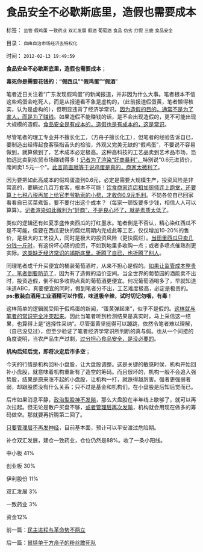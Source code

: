 # 食品安全不必歇斯底里，造假也需要成本

标签： `监管` `假鸡蛋` `一致药业` `双汇发展` `假酒` `葡萄酒` `食品` `伪劣` `打假` `三鹿` `食品安全` 

目录： `自由自治市场经济去特权化`

时间： `2012-02-13 19:49:59`

**食品安全不必歇斯底里，造假也需要成本**；

**毒死你是需要花钱的**；**“假西瓜”“假鸡蛋”“假酒**”

笔者近日关注着“广东发现假鸡蛋”的新闻报道，并非因为什么大事。笔者根本不信这些鸡蛋会吃死人，而是从报道看不象是虚构的，（此前报道假蛋黄，笔者懒得核实，认为是虚构的），但明显违背了经济学常识。[因为造假的目的，通常不是为了害人，而是为了赚钱](../../../2011/6/17/食品安全事故是工业事故，三聚氰胺有冤案.md)。如果造假不能赚钱的话，是不会出现造假的，更不可能出现大规模的造假。[食品安全是有成本的，造假也是有成本的，这是常识](../../../2011/6/18/食品安全有成本，不可以无限索求.md)。

尽管笔者的理工专业并不擅长化工，（方舟子擅长化工），但笔者的经验告诉自已，要制造出经得起食客筷指舌头的检验，外观又完美无缺的“假鸡蛋”，不要说不容易做到，就算做到了，艺术成本必定极高。这种高科技的工艺品卖到艺术品市场，恐怕远比卖到农贸市场赚钱得多！[记者为了渲染“奸商暴利”，](../../../2011/6/16/食品安全应量力而为，安全是有成本的.md)特别说“0.6元进货价，席间卖1.5元一个”。[此言简直就等于说鸡蛋是真的，商家太微利了](../../../2011/6/12/工业化初期普遍地歇斯底里食品安全.md)。

因为要把如此高成本的假鸡蛋造到0.6元，必定是需要大规模生产，投资风险是非常高的，要瞒过几百万食客，根本不可能！[饮食商家连店租加厨师连上跑堂，还要算上七税八税再加上给官老爷勒索的小费，才收你0.9元毛利](../../../2011/6/17/资本家是最可爱的蠢驴，是消费者最忠实的朋友.md)。不妨各位自已回家看看自已买菜煮饭，要不要付出这个成本？（每家一顿饭要多少钱，相信人人可以算算）。[记者渲染如此微利为“奸商”，不是良心坏了，就是素质太低了](../../../2011/6/18/食品安全无端恐慌是社会最大危机.md)。

类似的逻辑还有如夏季盛传卖西瓜的打红墨水。笔者倒是不否认，精心染红西瓜不是不可能，但要在西瓜更快的腐烂周期内完成此等工艺，仅仅增加10-20%的售价，是极大的工艺投入，同时是极大的投资风险（更快腐烂）。[当田里西瓜只卖几分钱一斤时](../../../2011/4/26/菜篮子悲剧只因市场干预.md)，有这份坏心肠的投资，不如到地里多收购一点；或者多喷点催熟剂更实际。[这类缺乏经济常识的竭斯底里，折腾了自已，也折腾了别人](../../../2011/6/10/汤姆叔叔竭斯底里的小屋和丛林.md)。

同理笔者成千升买便宜的桶装葡萄酒时，从来不担心是假的。[如果让监管成本整贵了，笔者倒要防范了](../../../2011/6/10/极度恐慌!水，空气，可口可乐……有毒？.md)，因为有了造假的溢价空间。当全世界的葡萄园的酒能卖不出时，投资造假，倒不如多收购点真的葡萄酒更便宜。何况葡萄酒喝多了，早就知道味道ABC，真要便宜的同时，假到笔者分不出，工艺难度极高，必定是极贵的。**ps:散装白酒用工业酒精可以作假，味道极辛辣，试时切记勿咽，有毒**！

这样简单的逻辑就受阻于假鸡蛋的新闻，“蛋黄弹起来”，似乎不是假的。[这样就与笔者的常识完全冲突起来](../../../2011/6/9/极度恐慌：监管让食品越来越不安全.md)。因此当笔者听到检测结果是真实时，马上采信这一结果，也算得上是“选择性采纳”。尽管蛋黄坚挺得可以蹦跳，依然令笔者难以理解，（自已没见过），但至少验证了笔者经济学常识所判断的真与假。也从一个间接的角度说明，当农产品生产过剩，[过分担心食品安全，是没必要的](../../../2011/6/13/食品安全道德化的竭斯底里.md)。

**机构后知后觉，即将决定后市多空**；

今天的行情是机构回补小盘股，让大盘股调整。这是关键的敏感时侯，机构开始回补小盘股，就意味着机构重新有了造空的筹码。而且很坏的，机构一般不会追入强势股，结果是原来涨不起的小盘股，让机构一打，就跌得越厉害。强者更强弱者弱，却跟股质没有什么关系；只不过是基金和机构们，在小盘股是后知后觉而已。

后市如果消息平静，[政治型股神不发飚](../../../2011/12/22/买房不买股票的股神“房价不高,股价高”的如意算盘.md)，那么大盘股在半年线上歇够了，就可以再次拉起。但无论是散户买盘不够，[或者管理层再次发飚](../../../2011/12/19/道德股神“唱衰股民”与“看空／唱空中国”不同.md)，机构就会用现在做多的筹码做空。那就要再折腾第二回了。

[只要管理层不再发神经](../../../2012/1/30/A股散户化降低市场风险，打压散户的结果是恶性通货膨胀.md)，目前基本面，预计可以平安渡过危险期。

补仓双汇发展，建仓一致药业，仓位仍然是88%。收了一条小阳线。

中小板 41%

创业板 30%

伊利股份 11%

双汇发展 3%

一致药业 3%

资金12%



前一篇：[民主进程与革命势不两立](../../../2012/2/13/民主进程与革命势不两立.md)

后一篇：[冒牍单于方舟子的粉丝敢死队](../../../2012/2/14/冒牍单于方舟子的粉丝敢死队.md)